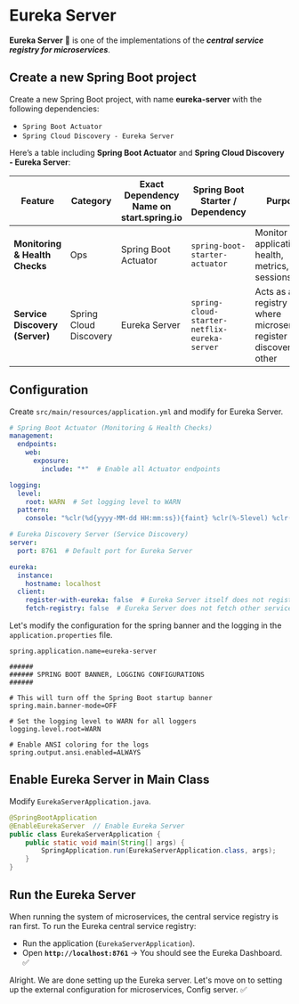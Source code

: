# Eureka Server

**Eureka Server** 🏢 is one of the implementations of the ***central service registry for microservices***.

## Create a new Spring Boot project

Create a new Spring Boot project, with name **eureka-server** with the following dependencies:

  - `Spring Boot Actuator`
  - `Spring Cloud Discovery - Eureka Server`

Here’s a table including **Spring Boot Actuator** and **Spring Cloud Discovery - Eureka Server**:

| **Feature**                  | **Category**               | **Exact Dependency Name on start.spring.io** | **Spring Boot Starter / Dependency** | **Purpose** |
|------------------------------|---------------------------|----------------------------------------------|--------------------------------------|------------|
| **Monitoring & Health Checks** | Ops                       | Spring Boot Actuator                        | `spring-boot-starter-actuator`     | Monitor application health, metrics, and sessions |
| **Service Discovery (Server)** | Spring Cloud Discovery    | Eureka Server                               | `spring-cloud-starter-netflix-eureka-server` | Acts as a registry where microservices register and discover each other |

## Configuration

Create `src/main/resources/application.yml` and modify for Eureka Server.

```yml
# Spring Boot Actuator (Monitoring & Health Checks)
management:
  endpoints:
    web:
      exposure:
        include: "*"  # Enable all Actuator endpoints

logging:
  level:
    root: WARN  # Set logging level to WARN
  pattern:
    console: "%clr(%d{yyyy-MM-dd HH:mm:ss}){faint} %clr(%-5level) %clr([%thread]){cyan} %clr(%logger{36}){magenta} - %msg%n"

# Eureka Discovery Server (Service Discovery)
server:
  port: 8761  # Default port for Eureka Server

eureka:
  instance:
    hostname: localhost
  client:
    register-with-eureka: false  # Eureka Server itself does not register
    fetch-registry: false  # Eureka Server does not fetch other services
```

Let's modify the configuration for the spring banner and the logging in the `application.properties` file.

```properties
spring.application.name=eureka-server

######
###### SPRING BOOT BANNER, LOGGING CONFIGURATIONS
######

# This will turn off the Spring Boot startup banner
spring.main.banner-mode=OFF

# Set the logging level to WARN for all loggers
logging.level.root=WARN

# Enable ANSI coloring for the logs
spring.output.ansi.enabled=ALWAYS
```

## Enable Eureka Server in Main Class

Modify `EurekaServerApplication.java`.

```java
@SpringBootApplication
@EnableEurekaServer  // Enable Eureka Server
public class EurekaServerApplication {
    public static void main(String[] args) {
        SpringApplication.run(EurekaServerApplication.class, args);
    }
}
```

## Run the Eureka Server

When running the system of microservices, the central service registry is ran first. To run the Eureka central service registry:

- Run the application (`EurekaServerApplication`).
- Open **`http://localhost:8761`** → You should see the Eureka Dashboard. ✅

Alright. We are done setting up the Eureka server. Let's move on to setting up the external configuration for microservices, Config server. ✅
